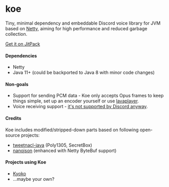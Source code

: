 # koe

Tiny, minimal dependency and embeddable Discord voice library for JVM based on [Netty](https://netty.io), aiming for high performance and reduced garbage collection.

[Get it on JitPack](https://jitpack.io/#moe.kyokobot/koe)

#### Dependencies
- Netty
- Java 11+ (could be backported to Java 8 with minor code changes)

#### Non-goals

- Support for sending PCM data - Koe only accepts Opus frames to keep things simple, set up an encoder yourself or use [lavaplayer](https://github.com/sedmelluq/lavaplayer).
- Voice receiving support - [it's not supported by Discord anyway](https://github.com/discordapp/discord-api-docs/issues/808#issuecomment-458863743).

#### Credits

Koe includes modified/stripped-down parts based on following open-source projects:

- [tweetnacl-java](https://github.com/InstantWebP2P/tweetnacl-java) (Poly1305, SecretBox)
- [nanojson](https://github.com/mmastrac/nanojson) (enhanced with Netty ByteBuf support)

#### Projects using Koe

- [Kyoko](https://github.com/KyokoBot/kyoko)
- ...maybe your own?